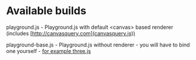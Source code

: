 # Available builds

playground.js - Playground.js with default &lt;canvas> based renderer (includes [http://canvasquery.com](canvasquery.js))

playground-base.js - Playground.js without renderer - you will have to bind one yourself - [for example three.js](http://playgroundjs.com/three)
